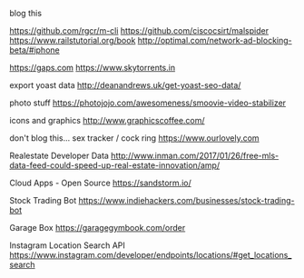 blog this

https://github.com/rgcr/m-cli
https://github.com/ciscocsirt/malspider
https://www.railstutorial.org/book
http://optimal.com/network-ad-blocking-beta/#iphone

https://gaps.com
https://www.skytorrents.in

export yoast data
http://deanandrews.uk/get-yoast-seo-data/

photo stuff
https://photojojo.com/awesomeness/smoovie-video-stabilizer

icons and graphics
http://www.graphicscoffee.com/

don't blog this...
sex tracker / cock ring
https://www.ourlovely.com

Realestate Developer Data
http://www.inman.com/2017/01/26/free-mls-data-feed-could-speed-up-real-estate-innovation/amp/

Cloud Apps - Open Source
https://sandstorm.io/

Stock Trading Bot
https://www.indiehackers.com/businesses/stock-trading-bot

Garage Box
https://garagegymbook.com/order

Instagram Location Search API
https://www.instagram.com/developer/endpoints/locations/#get_locations_search
